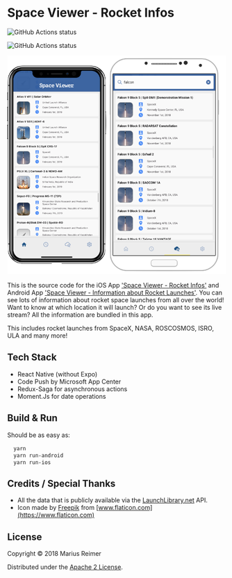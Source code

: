 # Space Viewer - Rocket Infos

![GitHub Actions status](https://github.com/reime005/react-native-spaceviewer/workflows/iOS/badge.svg)

![GitHub Actions status](https://github.com/reime005/react-native-spaceviewer/workflows/Android/badge.svg)

![space-viewer](assets/images/mockup.png)

This is the source code for the iOS App ['Space Viewer - Rocket Infos'](https://itunes.apple.com/us/app/space-viewer-rocket-infos/id1434055829?ls=1&mt=8) and Android App ['Space Viewer - Information about Rocket Launches'](https://play.google.com/store/apps/details?id=com.mariusreimer.spaceviewer). You can see lots of information about rocket space launches from all over the world! Want to know at which location it will launch? Or do you want to see its live stream? All the information are bundled in this app.

This includes rocket launches from SpaceX, NASA, ROSCOSMOS, ISRO, ULA and many more!

## Tech Stack

* React Native (without Expo)
* Code Push by Microsoft App Center
* Redux-Saga for asynchronous actions
* Moment.Js for date operations

## Build & Run
Should be as easy as:

      yarn
      yarn run-android
      yarn run-ios

## Credits / Special Thanks

* All the data that is publicly available via the [LaunchLibrary.net](https://launchlibrary.net) API.
* Icon made by [Freepik](https://www.freepik.com) from [www.flaticon.com](https://www.flaticon.com)

## License
Copyright © 2018 Marius Reimer

Distributed under the [Apache 2 License](http://www.apache.org/licenses/LICENSE-2.0.html).
